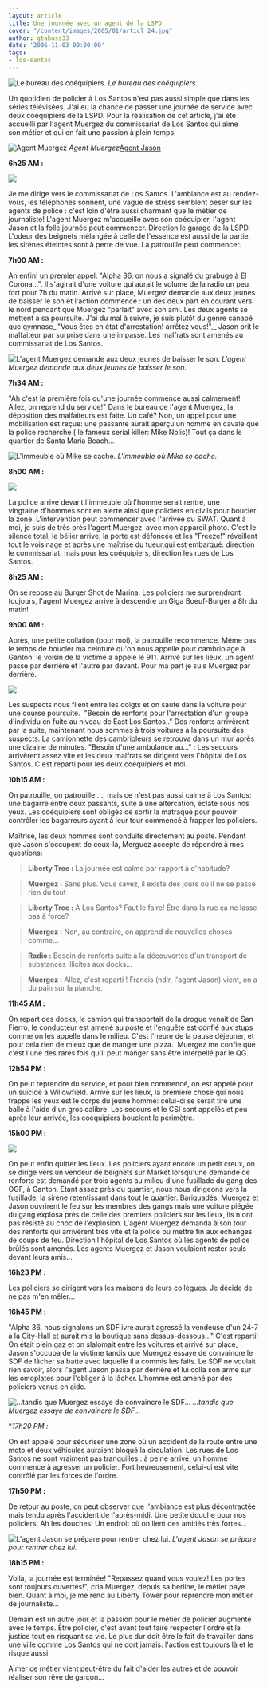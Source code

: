 ```yaml
---
layout: article
title: Une journée avec un agent de la LSPD
cover: "/content/images/2005/01/articl_24.jpg"
author: gtaboss33
date: '2006-11-03 00:00:00'
tags:
- los-santos
---
```


![Le bureau des coéquipiers.](/content/images/2005/01/articl_24-2.jpg)
_Le bureau des coéquipiers._

Un quotidien de policier à Los Santos n'est pas aussi simple que dans les séries télévisées. J'ai&nbsp;eu la chance de&nbsp;passer une journée de service avec deux coéquipiers de la LSPD. Pour la réalisation de cet article,&nbsp;j'ai été accueilli par&nbsp;l'agent Muergez du commissariat de Los Santos&nbsp;qui aime son&nbsp;métier et&nbsp;qui en&nbsp;fait une passion à plein temps.

![Agent Muergez](/content/images/2005/01/articl_24.jpg)
_Agent Muergez_[Agent Jason](/content/images/2005/01/articl_24-4.jpg)

**6h25 AM :**

![](/content/images/2005/01/article_24-6.jpg)

Je me dirige&nbsp;vers le&nbsp;commissariat de Los Santos. L'ambiance est au rendez-vous, les téléphones sonnent, une vague de stress semblent peser sur les agents de police : c'est loin d'être aussi charmant que le métier de journaliste! L'agent Muergez m'accueille avec son coéquipier, l'agent Jason&nbsp;et&nbsp;la folle journée peut commencer. Direction le garage de la LSPD. L'odeur des beignets&nbsp;mélangée à celle de&nbsp;l'essence est aussi de la partie, les sirènes éteintes sont à perte de vue. La patrouille peut&nbsp;commencer.

**7h00 AM :**

Ah enfin! un premier appel: "Alpha 36, on nous a signalé du grabuge à El Corona...". Il s'agirait d'une voiture qui aurait le volume de la radio un peu fort pour 7h du matin. Arrivé sur place, Muergez demande aux&nbsp;deux jeunes de baisser le son et l'action commence : un des&nbsp;deux part en courant vers le nord pendant que Muergez "parlait" avec&nbsp;son ami.&nbsp;Les deux agents se mettent à sa poursuite. J'ai du mal à suivre, je suis plutôt du genre canapé que gymnase\_."Vous êtes en état d'arrestation! arrêtez vous!",\_ Jason prit le malfaiteur&nbsp;par surprise dans une impasse.&nbsp;Les malfrats sont amenés au commissariat de Los Santos.

![L'agent Muergez demande aux deux jeunes de baisser le son.](/content/images/2005/01/articl_24-11.jpg)
_L'agent Muergez demande aux deux jeunes de baisser le son._

**7h34 AM :**

"Ah c'est la première fois qu'une journée commence aussi calmement! Allez, on reprend du service!" Dans le bureau de l'agent Muergez, la déposition des malfaiteurs est faite. Un café? Non,&nbsp;un appel pour une mobilisation est reçue: une passante aurait aperçu un homme en cavale que la police recherche ( le fameux serial killer: Mike Nolis)! Tout ça dans le quartier de Santa Maria Beach...

![L'immeuble où Mike se cache.](/content/images/2005/01/articl_24-7.jpg)
_L'immeuble où Mike se cache._

**8h00 AM :**

![](/content/images/2005/01/articl_24-10.jpg)

La&nbsp;police arrive devant l'immeuble où l'homme serait rentré, une vingtaine&nbsp;d'hommes sont en alerte ainsi que policiers en civils pour boucler la zone. L'intervention peut commencer avec l'arrivée du SWAT. Quant à moi, je suis de très près l'agent Muergez&nbsp; avec mon appareil photo. C'est le silence total, le bélier arrive, la porte est défoncée et les "Freeze!" réveillent tout le voisinage et après une maîtrise du tueur,qui est embarqué: direction le commissariat, mais pour les coéquipiers, direction les rues de Los Santos.

**8h25 AM :**

On se repose au Burger Shot de Marina. Les&nbsp;policiers me surprendront toujours, l'agent Muergez arrive à descendre un Giga Boeuf-Burger&nbsp;à 8h du matin!

**9h00 AM :**

Après, une petite collation (pour moi), la patrouille recommence. Même pas le temps de boucler ma ceinture qu'on nous appelle pour cambriolage à Ganton: le voisin de la victime a appelé le 911. Arrivé sur les lieux, un agent passe par derrière et l'autre par devant.&nbsp;Pour ma part je suis&nbsp;Muergez par derrière.

![](/content/images/2005/01/articl_24-3.jpg)

Les suspects nous filent&nbsp;entre les doigts et on saute dans la voiture pour une course poursuite.&nbsp; "Besoin de renforts pour l'arrestation d'un groupe d'individu en fuite au niveau de East Los Santos.."&nbsp;Des renforts&nbsp;arrivèrent par la suite, maintenant nous sommes à trois voitures à la poursuite des suspects. La camionnette des cambrioleurs se retrouva dans un mur après une dizaine de minutes. "Besoin d'une ambulance au..." : Les secours arrivèrent assez vite et les deux malfrats se dirigent vers l'hôpital de Los Santos. C'est reparti pour les deux coéquipiers et moi.

**10h15 AM :**

On patrouille, on patrouille...., mais ce n'est pas aussi calme à Los Santos: une bagarre entre deux passants, suite à une altercation, éclate sous nos yeux. Les coéquipiers sont obligés de sortir la matraque pour pouvoir contrôler les bagarreurs ayant&nbsp;à leur tour commencé à frapper les policiers.

Maîtrisé, les deux hommes sont conduits directement au poste. Pendant que Jason&nbsp;s'occupent de ceux-là, Merguez&nbsp;accepte de répondre à mes questions:

> **Liberty Tree :** La journée est calme par rapport à d'habitude?

> **Muergez :** Sans plus. Vous savez, il existe des jours où il ne se passe rien du tout

> **Liberty Tree :** A Los Santos? Faut le faire! Être dans la rue ça ne lasse pas à force?

> **Muergez :** Non, au contraire, on apprend de nouvelles choses comme...

> **Radio :** Besoin de renforts suite à la découvertes d'un transport de substances illicites aux docks...

> **Muergez :** Allez, c'est reparti !&nbsp;Francis (ndlr, l'agent Jason) vient, on a du&nbsp;pain sur la planche.

**11h45 AM :**

On repart des docks, le camion qui transportait de la drogue venait de San Fierro, le conducteur est amené au&nbsp;poste et l'enquête est confié aux stups comme on les appelle dans le milieu. C'est l'heure de la pause déjeuner, et pour cela rien de mieux que de manger une pizza.&nbsp; Muergez me confie que c'est l'une des rares fois qu'il peut manger sans être&nbsp;interpellé par le QG.

**12h54 PM :**

On peut reprendre du service, et pour bien commencé, on est appelé pour un suicide à Willowfield. Arrivé sur les lieux, la première chose qui nous frappe les yeux est le corps du jeune homme: celui-ci se serait tiré une balle à&nbsp;l'aide d'un gros calibre. Les secours et le CSI sont appelés et peu après leur arrivée, les coéquipiers bouclent le périmètre.

**15h00 PM :**

![](/content/images/2005/01/articl_24-12.jpg)

On peut enfin quitter les lieux. Les policiers ayant encore un petit creux, on se dirige vers un vendeur de beignets sur Market lorsqu'une demande de renforts est demandé par&nbsp;trois agents au milieu d'une fusillade du gang des OGF, à&nbsp;Ganton. Etant assez près du quartier, nous nous dirigeons vers la fusillade, la sirène retentissant dans tout le quartier. Bariquadés, Muergez et Jason ouvrirent le feu sur les membres des gangs mais une voiture piégée du gang explosa près de celle des premiers policiers sur les lieux, ils n'ont pas résisté au choc de l'explosion. L'agent Muergez demanda&nbsp;à son tour des renforts qui arrivèrent très vite et la police pu mettre fin aux échanges de coups de feu. Direction l'hôpital de Los Santos où les agents de police brûlés sont amenés. Les agents Muergez et Jason voulaient rester seuls devant leurs amis...

**16h23 PM :**

Les policiers se dirigent vers les maisons de leurs collègues. Je décide de ne pas m'en mêler...

**16h45 PM :**

"Alpha 36, nous signalons un SDF ivre aurait agressé la vendeuse d'un 24-7 à la City-Hall et aurait mis la boutique sans dessus-dessous..." C'est reparti! On était plein gaz et on slalomait entre les voitures et arrivé sur place, Jason s'occupa de la victime tandis que Muergez essaye de convaincre le SDF&nbsp;de lâcher sa batte avec laquelle il a commis les faits. Le SDF ne voulait rien savoir, alors l'agent Jason passa par derrière et lui colla son arme sur les omoplates pour l'obliger à la lâcher. L'homme est amené par&nbsp;des policiers venus en aide.

![...tandis que Muergez essaye de convaincre le SDF...](/content/images/2005/01/article_24-13.jpg)
_...tandis que Muergez essaye de convaincre le SDF..._

\*_17h20 PM :_

On est appelé pour sécuriser une zone où un accident de la route entre une moto et deux véhicules auraient bloqué la circulation. Les rues de Los Santos ne sont vraiment pas tranquilles : à peine arrivé, un homme commence à agresser un policier. Fort heureusement, celui-ci est vite contrôlé par les forces de l'ordre.

**17h50 PM :**

De retour au poste, on peut observer que l'ambiance est plus décontractée mais tendu après l'accident de l'après-midi. Une petite douche pour nos policiers. Ah les douches! Un endroit où&nbsp;on lient des amitiés très fortes...

![L'agent Jason se prépare pour rentrer chez lui.](/content/images/2005/01/articl_24-5.jpg)
_L'agent Jason se prépare pour rentrer chez lui._

**18h15 PM :**

Voilà, la journée est terminée! "Repassez quand vous voulez! Les portes sont toujours ouvertes!", cria Muergez, depuis sa berline, le métier paye bien. Quant à moi, je me rend au Liberty Tower pour reprendre mon métier de journaliste...

Demain est un autre jour et la passion pour le métier de policier augmente avec le temps. Être policier, c'est avant tout faire respecter l'ordre et la justice tout en risquant sa vie. Le plus dur doit être le fait de travailler dans une ville comme Los Santos qui ne dort jamais: l'action est toujours là et le risque aussi.

Aimer ce métier vient peut-être du fait d'aider les autres et de pouvoir réaliser son rêve de garçon...

<!--kg-card-end: markdown-->
